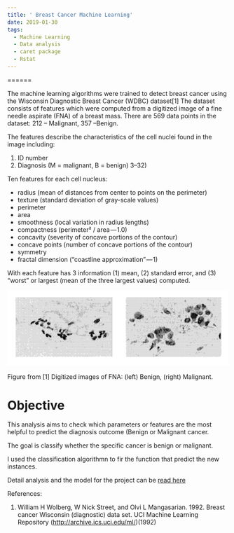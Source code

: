 ```yaml
---
title: ' Breast Cancer Machine Learning'
date: 2019-01-30
tags:
  - Machine Learning
  - Data analysis
  - caret package 
  - Rstat
---
```



======

The machine learning algorithms were trained to detect breast cancer using the Wisconsin Diagnostic Breast Cancer (WDBC) dataset[1] The dataset consists of features which were computed from a digitized image of a fine needle aspirate (FNA) of a breast mass. There are 569 data points in the dataset: 212 – Malignant, 357 –Benign.

The features describe the characteristics of the cell nuclei found in the image including:


1. ID number 
2. Diagnosis (M = malignant, B = benign) 3–32)

Ten features for each cell nucleus:

* radius (mean of distances from center to points on the perimeter)
* texture (standard deviation of gray-scale values)
* perimeter
* area
* smoothness (local variation in radius lengths)
* compactness (perimeter² / area — 1.0)
* concavity (severity of concave portions of the contour)
* concave points (number of concave portions of the contour)
* symmetry
* fractal dimension (“coastline approximation” — 1)

With each feature has 3 information (1) mean, (2) standard error, and (3) “worst” or largest (mean of the
three largest values) computed.


![cancer-1](/figures/cancer_files/figure-markdown_github/cancer-1.png)


Figure from [1] Digitized images of FNA: (left) Benign, (right) Malignant.

 # Objective 
 
 
This analysis aims to check which parameters or features are the most helpful to predict the diagnosis outcome (Benign or Malignant cancer. 
 
The goal is classify whether the specific cancer is benign or malignant. 
 
I used the classification algorithmn to fir the function that predict the new instances. 
 
Detail analysis and the model for the project can be [read here](https://github.com/donalbonny/MachineLearning_projects/blob/master/Breast-cancer.md)

References: 
1. William H Wolberg, W Nick Street, and Olvi L Mangasarian. 1992. Breast cancer Wisconsin (diagnostic) data set. UCI Machine Learning Repository (http://archive.ics.uci.edu/ml/)(1992)


